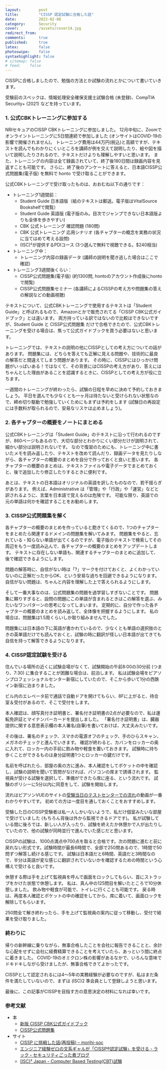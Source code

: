 ```yaml
---
layout:        post
title:         "CISSP 認定試験に合格した話"
date:          2022-02-08
category:      Security
cover:         /assets/cover14.jpg
redirect_from:
comments:      true
published:     true
latex:         false
photoswipe:    false
syntaxhighlight: false
# sitemap: false
# feed:    false
---
```


CISSPに合格しましたので、勉強の方法とか試験の流れとかについて書いていきます。

受験前のスペックは、情報処理安全確保支援士試験合格 (未登録)、CompTIA Security+ (2021) などを持っています。

### 1. 公式CBKトレーニングに参加する

NRIセキュアのCISSP CBKトレーニングに参加しました。
12月中旬に、Zoomでオンライントレーニングに5日間連続で参加しました (オンサイトはCOVID-19の影響で開催されません)。
トレーニング費用は44万円(税込)と高額ですが、テキストを読んでもわかりにくいところを講師が例を交えて説明したり、絵や図を描いて説明したりされるので、テキストだけよりも理解しやすいと思います。
また、トレーニングの内容は全て録画されていて、終了後180日間は録画内容を見返すことも可能です。
さらに、終了後のアンケートに答えると、日本語CISSP公式問題集(電子版) を無料で honto で受け取ることができます。

公式CBKトレーニングで受け取ったものは、おおむね以下の通りです：
- トレーニング1週間前：
  - Student Guide 日本語版（紙のテキストは郵送。電子版はVitalSource Bookshelfで閲覧）
  - Student Guide 英語版 (電子版のみ。目次でジャンプできない日本語版よりも全体を歩きやすい)
  - CBK 公式トレーニング 確認問題 (180問)
  - CBK 公式トレーニング 応用シナリオ (各チャプターの概念を実務の状況に当てはめて考える設問)
  - (ISC)²が提供するPDIコース (3つ選んで無料で視聴できる。$240相当)
- トレーニング中：
  - トレーニング内容の録画データ (講師の説明を聞き逃した場合はここで確認)
- トレーニング3週間後くらい：
  - CISSP公式問題集(電子版) (約1300問, hontoのアカウント作成後にhontoで閲覧)
  - CISSP公式問題集セミナー (各講師によるCISSPの考え方や問題集の答えの解説などの動画視聴)

テキストについて、公式CBKトレーニングで使用するテキストは「Student Guide」と呼ばれるもので、Amazonとかで販売されてる「CISSP CBK公式ガイドブック」とは違います。
両方持っている訳ではないので比較はできないですが、Student Guide と CISSP公式問題集 だけで合格できたので、公式CBKトレーニングを受ける場合は、焦って公式ガイドブックを買う必要はないと思います。

トレーニングでは、テキストの説明の他にCISSPとしての考え方についての話があります。
問題集には、どちらを答えても正解に見える問題や、技術的に最良の解答だと間違えてしまう問題があります。
その時に、CISSPにはひっかけ問題がいっぱいある！ではなくて、その背景にはCISSPの考え方があり、答えにはちゃんとした理由があることを認識するときに、CISSPとしての考え方が役に立ちます。

一週間のトレーニングが終わったら、試験の日程を早めに決めて予約しておきましょう。
平日を選んでも少なくとも一ヶ月は待たないと受けられない状態なので、締め切り駆動で勉強していくためにもまずは予約をします (試験日の再設定には手数料が取られるので、安易なリスケは止めましょう)。

### 2. 各チャプターの概要をノートにまとめる

公式CBKトレーニングは「Student Guide」のテキストに沿って行われるのですが、860ページもあるので、大切な部分とわかりにくい部分だけが説明されて、細かい部分は説明されないです。
なので復習のためにも、トレーニング中に書いたメモを読み返したり、テキストを改めて読んだり、録画データを見たりしながら、各チャプターの概要のまとめを自分で作っておくと良いと思います。
各チャプターの概要のまとめは、テキストファイルや電子データでまとめておくと、後で追加したり修正したりするときに便利です。

あとは、テキストの日本語はオリジナルの英語を訳したものなので、若干揺らぎがあります。
例えば、Administrative は「管理」や「行政」や「運営」などと訳されるように、言葉を日本語で覚えるのは危険です。
可能な限り、英語での元の単語は何かを確認することをお勧めします。

### 3. CISSP公式問題集を解く

各チャプターの概要のまとめを作っていると飽きてくるので、1つのチャプターをまとめたら関連するドメインの問題集を解いてみます。
問題集をやると、忘れている・知らない単語が出てくるのですが、電子版のテキストで検索してその周辺をもう一度読み込んで、各チャプターの概要のまとめをアップデートします。
テキストに存在しない単語も、関連するチャプターのまとめに追加して、後で確認できるようにします。

問題の解答時に、自信がない時は「?」マークを付けておくと、よくわかっていないのに正解だったからOK、という安易な過ちを回避できるようになります。
自信がない問題は、ちゃんと内容を理解した上で答えられるようにします。

そして一番大事なのは、公式問題集の問題を過学習しすぎないことです。
問題集に頼りすぎると、設問の問題にこの単語が含まれるときはこの解答を選ぶ、みたいなワンパターンの思考になってしまいます。
定期的に、自分で作った各チャプターの概要のまとめを読み返して、全体像を把握するようにします。
私の場合は、問題集は1.5周くらいしか取り組みませんでした。

問題集には日本語の下に英語が書かれているので、少なくとも単語の選択肢のときの英単語だけでも読んでおくと、試験の時に翻訳が怪しい日本語が出てきても自信を持って解答できるようになります。

### 4. CISSP認定試験を受ける

住んでいる場所の近くに試験会場がなくて、試験開始の午前8:00の30分前 (つまり、7:30) に集合することが困難な場合は、前泊します。
私は試験会場をピアソンプロフェッショナルセンター新宿にしていたので、そこから歩いて1分の西鉄イン新宿に泊まりました。

ビル内のエレベータ前で通話で自動ドアを開けてもらい、8Fに上がると、待合室＆受付があるので、そこで受付をします。

本人確認は、顔写真付き証明書と、署名付き証明書の2点が必要なので、私は運転免許証とマイナンバーカードを提出しました。
「署名付き証明書」は、臓器提供に関する意思表示欄の本人署名(自筆)を書いておけば、大丈夫みたいです。

その後は、署名のチェック、スマホの電源オフのチェック、手のひらスキャン、メガネのチェックと進んでいきます。
確認が終わると、カバンをロッカーの奥に入れて、ロッカー内の手前に飲み物や軽食を置いておきます。
試験時に持ち歩くことができるものは身分証明書1つとロッカーの鍵だけです。

名前を呼ばれたら、部屋の奥の方に進み、本人確認をしてポケットの中を確認し、試験の説明を聞いて質問がなければ、パソコンの席まで誘導されます。
監視員が受ける試験を選択して、準備ができたら席に座る、という流れです。
試験のポリシーに5分以内に同意をして、試験を開始します。

流れはピアソンVUEのサイトの[受験当日のテストセンターでの流れ](https://www.pearsonvue.co.jp/Test-takers/security.aspx)の動画が一番わかりやすいです。
初めての方は一度目を通しておくことをおすすめします。

受験した日のCISSP受験者は私一人しかいないようで、私だけ個室みたいな部屋で受けていました (もちろん背後は外から監視できるドアです)。
私が試験している間に後ろでは、新しい人が入ったり、試験を終えたか休憩かで人が出たりしていたので、他の試験が同時並行で進んでいた感じだと思います。

CISSPの試験は、1000点満点中700点を取ると合格です。次の問題に進むと前に戻れない形式です。試験時間が最長6時間で、全部で250問あるので、1時間で50問ずつ解答し続ける感じです。
試験は日本語だと6時間、英語だと3時間なので、半分は英語が変な感じに翻訳されていないかを確認するための時間という心構えで受けると良いです。

休憩する際は手を上げて監視員を呼んで画面をロックしてもらい、首にストラップをかけた状態で休憩します。
私は、真ん中の125問目を解いたところで10分休憩しました。
飲み物や軽食が可能で、トイレに行くことも可能です。
戻る時は、再度本人確認とポケットの中の確認をしてから、席に着いて、画面ロックを解除してもらいます。

250問全て解き終わったら、手を上げて監視員の案内に従って移動し、受付で結果を受け取りました。

### 終わりに

帰りの新幹線に乗りながら、無事合格したことを会社に報告できることと、余計な心配をせずに会社に経費精算できることを考えていたら、あっという間に終点に着きました。
COVID-19のオミクロン株の影響があるなかで、いろんな意味でドキドキしながら受けましたが、無事合格できてよかったです。

CISSPとして認定されるには4〜5年の実務経験が必要なのですが、私はまだ条件を満たしていないので、まずは (ISC)2 準会員として登録しようと思います。

最後に、この記事がCISSPを目指す方の意思決定の材料になれば幸いです。

### 参考文献

- 本
  - [新版 CISSP CBK公式ガイドブック](https://amzn.to/3nH0Dmw)
  - [CISSP公式問題集](https://amzn.to/3U9pP1q)
- サイト
  - [CISSP に挑戦した話(再投稿) – morihi-soc](https://www.morihi-soc.net/?p=83)
  - [エンジニア経験ゼロの文系ギャルが「CISSP®認定試験」を受ける - ラック・セキュリティごった煮ブログ](https://devblog.lac.co.jp/entry/20220117)
  - [(ISC)² Japan - Computer Based Testing(CBT)試験](https://japan.isc2.org/examination_application.html)

